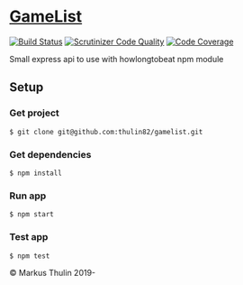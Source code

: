 # [GameList](https://github.com/thulin82/gamelist)

[![Build Status](https://travis-ci.org/thulin82/gamelist.svg?branch=master)](https://travis-ci.org/thulin82/gamelist)
[![Scrutinizer Code Quality](https://scrutinizer-ci.com/g/thulin82/gamelist/badges/quality-score.png?b=master)](https://scrutinizer-ci.com/g/thulin82/gamelist/?branch=master)
[![Code Coverage](https://scrutinizer-ci.com/g/thulin82/gamelist/badges/coverage.png?b=master)](https://scrutinizer-ci.com/g/thulin82/gamelist/?branch=master)

Small express api to use with howlongtobeat npm module

## Setup

### Get project

```
$ git clone git@github.com:thulin82/gamelist.git
```

### Get dependencies

```
$ npm install
```

### Run app

```
$ npm start
```

### Test app

```
$ npm test
```

© Markus Thulin 2019-
